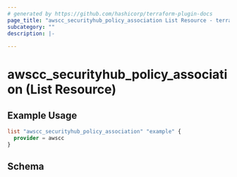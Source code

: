 ```yaml
---
# generated by https://github.com/hashicorp/terraform-plugin-docs
page_title: "awscc_securityhub_policy_association List Resource - terraform-provider-awscc"
subcategory: ""
description: |-
  
---
```


# awscc_securityhub_policy_association (List Resource)



## Example Usage

```terraform
list "awscc_securityhub_policy_association" "example" {
  provider = awscc
}
```

<!-- schema generated by tfplugindocs -->
## Schema
